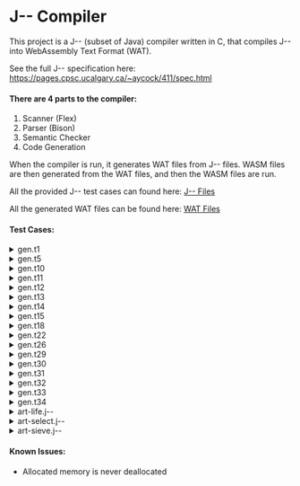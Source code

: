 # J-- Compiler

This project is a J-- (subset of Java) compiler written in C, that compiles J-- into WebAssembly Text Format (WAT).

See the full J-- specification here: https://pages.cpsc.ucalgary.ca/~aycock/411/spec.html

#### There are 4 parts to the compiler:
1. Scanner (Flex)
2. Parser (Bison)
3. Semantic Checker
4. Code Generation

When the compiler is run, it generates WAT files from J-- files. WASM files are then generated from the WAT files, and then the WASM files are run.

All the provided J-- test cases can found here: [J-- Files](https://github.com/NataliaPavlovic/CPSC411_Compiler/tree/master/J--%20Test%20Files)

All the generated WAT files can be found here: [WAT Files](https://github.com/NataliaPavlovic/CPSC411_Compiler/tree/master/Generated%20Files/WAT%20Files)

#### Test Cases:
<details><summary>gen.t1</summary>
<p>

This test case makes use of the `prints` run-time function, and outputs a string.

Provided J-- File: [gen.t1](https://github.com/NataliaPavlovic/CPSC411_Compiler/blob/master/J--%20Test%20Files/gen.t1)

Generated WAT File: [gen_t1.wat](https://github.com/NataliaPavlovic/CPSC411_Compiler/blob/master/Generated%20Files/WAT%20Files/gen_t1.wat)

##### gen_t1.wasm output:
```
Hello, world!
```
</p>
</details>

<details><summary>gen.t5</summary>
<p>
	
This test case assigns a value of 42 to 3 variables using `i = j = k = 42`. It then uses the `printi` and `printc` run-time functions to print these variables and a new line character (ASCII new line is 10 Dec).

Provided J-- File: [gen.t5](https://github.com/NataliaPavlovic/CPSC411_Compiler/blob/master/J--%20Test%20Files/gen.t5)

Generated WAT File: [gen_t5.wat](https://github.com/NataliaPavlovic/CPSC411_Compiler/blob/master/Generated%20Files/WAT%20Files/gen_t5.wat)

##### gen_t5.wasm output:
```
42
42
42
```
</p>
</details>

<details><summary>gen.t10</summary>
<p>

This test case uses the `prints` and `printi` run-time functions to output formatted versions of the first 46 Fibonacci numbers. The Fibonacci numbers are calculated recursively. 

The test case was stopped before it could fully complete because it takes a very long time to calculate the larger numbers.

Provided J-- File: [gen.t10](https://github.com/NataliaPavlovic/CPSC411_Compiler/blob/master/J--%20Test%20Files/gen.t10)

Generated WAT File: [gen_t10.wat](https://github.com/NataliaPavlovic/CPSC411_Compiler/blob/master/Generated%20Files/WAT%20Files/gen_t10.wat)

##### gen_t10.wasm output:
```
fib(0) = 0
fib(1) = 1
fib(2) = 1
fib(3) = 2
fib(4) = 3
fib(5) = 5
fib(6) = 8
fib(7) = 13
fib(8) = 21
fib(9) = 34
fib(10) = 55
fib(11) = 89
fib(12) = 144
fib(13) = 233
fib(14) = 377
fib(15) = 610
fib(16) = 987
fib(17) = 1597
fib(18) = 2584
fib(19) = 4181
fib(20) = 6765
fib(21) = 10946
fib(22) = 17711
fib(23) = 28657
fib(24) = 46368
fib(25) = 75025
fib(26) = 121393
fib(27) = 196418
fib(28) = 317811
fib(29) = 514229
fib(30) = 832040
fib(31) = 1346269
fib(32) = 2178309
fib(33) = 3524578
fib(34) = 5702887
^C
```
</p>
</details>

<details><summary>gen.t11</summary>
<p>

This test case outputs an both a local and a global uninitialized integer and boolean using the `printi` and `printb` run-time functions.

Provided J-- File: [gen.t11](https://github.com/NataliaPavlovic/CPSC411_Compiler/blob/master/J--%20Test%20Files/gen.t11)

Generated WAT File: [gen_t11.wat](https://github.com/NataliaPavlovic/CPSC411_Compiler/blob/master/Generated%20Files/WAT%20Files/gen_t11.wat)

##### gen_t11.wasm output:
```
global int default value: 0
global boolean default value: false

(it's ok if the following aren't 0/false)
	local int default value: 0
	local boolean default value: false

(it's ok if the following aren't 0/false)
	local int default value: 0
	local boolean default value: false
```
</p>
</details>

<details><summary>gen.t12</summary>
<p>

This test case uses the `prints` and `printi` run-time functions to output formatted versions of the first 46 Fibonacci numbers. The Fibonacci numbers are calculated in a loop.

Provided J-- File: [gen.t12](https://github.com/NataliaPavlovic/CPSC411_Compiler/blob/master/J--%20Test%20Files/gen.t12)

Generated WAT File: [gen_t12.wat](https://github.com/NataliaPavlovic/CPSC411_Compiler/blob/master/Generated%20Files/WAT%20Files/gen_t12.wat)

##### gen_t12.wasm output:
```
fib(0) = 0
fib(1) = 1
fib(2) = 1
fib(3) = 2
fib(4) = 3
fib(5) = 5
fib(6) = 8
fib(7) = 13
fib(8) = 21
fib(9) = 34
fib(10) = 55
fib(11) = 89
fib(12) = 144
fib(13) = 233
fib(14) = 377
fib(15) = 610
fib(16) = 987
fib(17) = 1597
fib(18) = 2584
fib(19) = 4181
fib(20) = 6765
fib(21) = 10946
fib(22) = 17711
fib(23) = 28657
fib(24) = 46368
fib(25) = 75025
fib(26) = 121393
fib(27) = 196418
fib(28) = 317811
fib(29) = 514229
fib(30) = 832040
fib(31) = 1346269
fib(32) = 2178309
fib(33) = 3524578
fib(34) = 5702887
fib(35) = 9227465
fib(36) = 14930352
fib(37) = 24157817
fib(38) = 39088169
fib(39) = 63245986
fib(40) = 102334155
fib(41) = 165580141
fib(42) = 267914296
fib(43) = 433494437
fib(44) = 701408733
fib(45) = 1134903170
fib(46) = 1836311903
```
</p>
</details>

<details><summary>gen.t13</summary>
<p>

This test case uses the `getchar` run-time function to read in a character entered by the user. The function that makes the call to read a character is called recursively, and characters will continue to be read until a new line character is read. After that, the characters are printed using the `printc` run-time function, and will be printed in reverse order from how they were entered due.

Provided J-- File: [gen.t13](https://github.com/NataliaPavlovic/CPSC411_Compiler/blob/master/J--%20Test%20Files/gen.t13)

Generated WAT File: [gen_t13.wat](https://github.com/NataliaPavlovic/CPSC411_Compiler/blob/master/Generated%20Files/WAT%20Files/gen_t13.wat)

##### gen_t13.wasm output:
```
123456789ABC
CBA987654321
```
</p>
</details>

<details><summary>gen.t14</summary>
<p>

This test case uses the `printi` run-time function to output the minimum value of a 32-bit signed integer.

Provided J-- File: [gen.t14](https://github.com/NataliaPavlovic/CPSC411_Compiler/blob/master/J--%20Test%20Files/gen.t14)

Generated WAT File: [gen_t14.wat](https://github.com/NataliaPavlovic/CPSC411_Compiler/blob/master/Generated%20Files/WAT%20Files/gen_t14.wat)

##### gen_t14.wasm output:
```
minint is -2147483648
```
</p>
</details>

<details><summary>gen.t15</summary>
<p>

This test case uses the `printi` run-time function to print the value of four negative numbers. Some of the numbers have multiple negative signs in front of them, which is just interpreted as a negative number in J--.

Provided J-- File: [gen.t15](https://github.com/NataliaPavlovic/CPSC411_Compiler/blob/master/J--%20Test%20Files/gen.t15)

Generated WAT File: [gen_t15.wat](https://github.com/NataliaPavlovic/CPSC411_Compiler/blob/master/Generated%20Files/WAT%20Files/gen_t15.wat)

##### gen_t15.wasm output:
```
-123
-2147483648
-2147483648
-2147483648
```
</p>
</details>

<details><summary>gen.t18</summary>
<p>

This test case implements a recursive-descent calculator that includes a simple scanner and parser. When the code is running, the scanner detects the type of character that was entered and the parser matches various simple expressions, evaluates them and prints their result.

Provided J-- File: [gen.t18](https://github.com/NataliaPavlovic/CPSC411_Compiler/blob/master/J--%20Test%20Files/gen.t18)

Generated WAT File: [gen_t18.wat](https://github.com/NataliaPavlovic/CPSC411_Compiler/blob/master/Generated%20Files/WAT%20Files/gen_t18.wat)

##### gen_t18.wasm output:
```
1+2
 = 3
12345*-98
 = -1209810
1111/4
 = 277
-3--5
 = 2

Error: expected factor.
```
</p>
</details>

<details><summary>gen.t22</summary>
<p>

This test case uses the `prints` run-time function to output strings that includes escape characters and a NUL character.

Provided J-- File: [gen.t22](https://github.com/NataliaPavlovic/CPSC411_Compiler/blob/master/J--%20Test%20Files/gen.t22)

Generated WAT File: [gen_t22.wat](https://github.com/NataliaPavlovic/CPSC411_Compiler/blob/master/Generated%20Files/WAT%20Files/gen_t22.wat)

##### gen_t22.wasm output:
```
asdf	

"'\ asdf
```
</p>
</details>

<details><summary>gen.t26</summary>
<p>

This test case uses the `prints` run-time function to output three base 10 numbers in base 2, base 8 and base 10.

Provided J-- File: [gen.t26](https://github.com/NataliaPavlovic/CPSC411_Compiler/blob/master/J--%20Test%20Files/gen.t26)

Generated WAT File: [gen_t26.wat](https://github.com/NataliaPavlovic/CPSC411_Compiler/blob/master/Generated%20Files/WAT%20Files/gen_t26.wat)

##### gen_t26.wasm output:
```
0 = 
	0 (base 2)
	0 (base 8)
	0 (base 10)
17 = 
	010001 (base 2)
	021 (base 8)
	017 (base 10)
42 = 
	0101010 (base 2)
	052 (base 8)
	042 (base 10)
```
</p>
</details>

<details><summary>gen.t29</summary>
<p>

This test case evaluates boolean expressions and prints out which portion of the expression was evaluated. For example, if the boolean expression is `(A() && B()) || C()` and `A()` is false, then `B()` does not need to be evaluated because that portion of the expression is already known to be false. In this case, only `A()` and `C()` will need to be evaluated.

Provided J-- File: [gen.t29](https://github.com/NataliaPavlovic/CPSC411_Compiler/blob/master/J--%20Test%20Files/gen.t29)

Generated WAT File: [gen_t29.wat](https://github.com/NataliaPavlovic/CPSC411_Compiler/blob/master/Generated%20Files/WAT%20Files/gen_t29.wat)

##### gen_t29.wasm output:
```
if ((A && B) || C) {...} else {...}, with A=false B=false C=false
evaluated A
evaluated C
else-part executed

if ((A && B) || C) {...} else {...}, with A=false B=false C=true
evaluated A
evaluated C
if-part executed

if ((A && B) || C) {...} else {...}, with A=false B=true C=false
evaluated A
evaluated C
else-part executed

if ((A && B) || C) {...} else {...}, with A=false B=true C=true
evaluated A
evaluated C
if-part executed

if ((A && B) || C) {...} else {...}, with A=true B=false C=false
evaluated A
evaluated B
evaluated C
else-part executed

if ((A && B) || C) {...} else {...}, with A=true B=false C=true
evaluated A
evaluated B
evaluated C
if-part executed

if ((A && B) || C) {...} else {...}, with A=true B=true C=false
evaluated A
evaluated B
if-part executed

if ((A && B) || C) {...} else {...}, with A=true B=true C=true
evaluated A
evaluated B
if-part executed

x = (A && !B) || C, with A=false B=false C=false
evaluated A
evaluated C
x=false

x = (A && !B) || C, with A=false B=false C=true
evaluated A
evaluated C
x=true

x = (A && !B) || C, with A=false B=true C=false
evaluated A
evaluated C
x=false

x = (A && !B) || C, with A=false B=true C=true
evaluated A
evaluated C
x=true

x = (A && !B) || C, with A=true B=false C=false
evaluated A
evaluated B
x=true

x = (A && !B) || C, with A=true B=false C=true
evaluated A
evaluated B
x=true

x = (A && !B) || C, with A=true B=true C=false
evaluated A
evaluated B
evaluated C
x=false

x = (A && !B) || C, with A=true B=true C=true
evaluated A
evaluated B
evaluated C
x=true
```
</p>
</details>

<details><summary>gen.t30</summary>
<p>

This test case does not output anything, and it has no return statement outside the if statement even though the function is supposed to return an integer. 

I assumed that all the test cases were supposed to work, so I added a return -1 to the end of the function and generated the code this way. This test case may have a mistake in it (missing return statement), or maybe an exception was supposed to be raised and code generation was not even supposed to happen because the code is incorrect.

Provided J-- File: [gen.t30](https://github.com/NataliaPavlovic/CPSC411_Compiler/blob/master/J--%20Test%20Files/gen.t30)

Generated WAT File: [gen_t30.wat](https://github.com/NataliaPavlovic/CPSC411_Compiler/blob/master/Generated%20Files/WAT%20Files/gen_t30.wat)

</p>
</details>

<details><summary>gen.t31</summary>
<p>

This test case tries to use the `printi` run-time function to output the result of division by zero. The error is detected and output.

Provided J-- File: [gen.t31](https://github.com/NataliaPavlovic/CPSC411_Compiler/blob/master/J--%20Test%20Files/gen.t31)

Generated WAT File: [gen_t31.wat](https://github.com/NataliaPavlovic/CPSC411_Compiler/blob/master/Generated%20Files/WAT%20Files/gen_t31.wat)

##### gen_t31.wasm output:
```
error initialiazing module: integer divide by zero
```
</p>
</details>

<details><summary>gen.t32</summary>
<p>

This test case uses two nested loops to output numbers between 0 to 5 in the outer loop and 100 to 105 in the inner loop.

Provided J-- File: [gen.t32](https://github.com/NataliaPavlovic/CPSC411_Compiler/blob/master/J--%20Test%20Files/gen.t32)

Generated WAT File: [gen_t32.wat](https://github.com/NataliaPavlovic/CPSC411_Compiler/blob/master/Generated%20Files/WAT%20Files/gen_t32.wat)

##### gen_t32.wasm output:
```
0
100
101
102
103
104
105
1
100
101
102
103
104
105
2
100
101
102
103
104
105
3
100
101
102
103
104
105
4
100
101
102
103
104
105
5
100
101
102
103
104
105
```
</p>
</details>

<details><summary>gen.t33</summary>
<p>

This test case uses the `getchar` run-time function to read in characters and the `printc` run-time function to output the entered characters until a character that is not recognized is entered.

Provided J-- File: [gen.t33](https://github.com/NataliaPavlovic/CPSC411_Compiler/blob/master/J--%20Test%20Files/gen.t33)

Generated WAT File: [gen_t33.wat](https://github.com/NataliaPavlovic/CPSC411_Compiler/blob/master/Generated%20Files/WAT%20Files/gen_t33.wat)

##### gen_t33.wasm output:
```
Test String
Test String
12345
12345
A
A
()_OP:
()_OP:
```
</p>
</details>

<details><summary>gen.t34</summary>
<p>

This test case uses the `printi` run-time function to output a number generated through a series of function calls. Some of the function calls are made in the arguments of other function calls.

Provided J-- File: [gen.t34](https://github.com/NataliaPavlovic/CPSC411_Compiler/blob/master/J--%20Test%20Files/gen.t34)

Generated WAT File: [gen_t34.wat](https://github.com/NataliaPavlovic/CPSC411_Compiler/blob/master/Generated%20Files/WAT%20Files/gen_t34.wat)

##### gen_t34.wasm output:
```
2903040
```
</p>
</details>

<details><summary>art-life.j--</summary>
<p>

Add Description.

Provided J-- File: [art-life.j--](https://github.com/NataliaPavlovic/CPSC411_Compiler/blob/master/J--%20Test%20Files/art-life.j--)

Generated WAT File: [art-life_j.wat](https://github.com/NataliaPavlovic/CPSC411_Compiler/blob/master/Generated%20Files/WAT%20Files/art-life_j.wat)

##### art-life_j.wasm output:
```
Generation 1:
0 1 1 1 0 1 0 0 0 0 
0 0 0 0 0 0 1 0 0 0 
0 0 0 1 1 0 1 0 0 0 
0 1 0 1 0 0 1 0 0 0 
0 1 1 0 0 0 0 1 0 0 
0 0 0 0 1 0 0 1 0 0 
0 1 1 0 0 0 0 0 1 0 
0 1 0 0 1 0 0 0 0 0 
0 1 1 0 0 0 0 1 0 0 
0 1 1 0 1 0 0 0 1 0 
Generation 2:
0 0 1 0 0 0 0 0 0 0 
0 0 0 0 0 0 1 0 0 0 
0 0 1 1 1 0 1 1 0 0 
0 1 0 1 1 1 1 1 0 0 
0 1 1 1 0 0 1 1 0 0 
0 0 0 1 0 0 0 1 1 0 
0 1 1 1 0 0 0 0 0 0 
1 0 0 1 0 0 0 0 0 0 
1 0 0 0 0 0 0 0 0 0 
0 1 1 1 0 0 0 0 0 0 
Generation 3:
0 0 0 0 0 0 0 0 0 0 
0 0 1 0 0 1 1 1 0 0 
0 0 1 0 0 0 0 0 0 0 
0 1 0 0 0 0 0 0 1 0 
0 1 0 0 0 0 0 0 0 0 
0 0 0 0 1 0 1 1 1 0 
0 1 0 1 1 0 0 0 0 0 
1 0 0 1 0 0 0 0 0 0 
1 0 0 1 0 0 0 0 0 0 
0 1 1 0 0 0 0 0 0 0 
Generation 4:
0 0 0 0 0 0 1 0 0 0 
0 0 0 0 0 0 1 0 0 0 
0 1 1 0 0 0 1 1 0 0 
0 1 1 0 0 0 0 0 0 0 
0 0 0 0 0 0 0 0 1 0 
0 0 1 1 1 1 0 1 0 0 
0 0 1 1 1 1 0 1 0 0 
1 1 0 1 0 0 0 0 0 0 
1 0 0 1 0 0 0 0 0 0 
0 1 1 0 0 0 0 0 0 0 
Generation 5:
0 0 0 0 0 0 0 0 0 0 
0 0 0 0 0 1 1 0 0 0 
0 1 1 0 0 0 1 1 0 0 
0 1 1 0 0 0 0 1 0 0 
0 1 0 0 1 0 0 0 0 0 
0 0 1 0 0 1 0 1 1 0 
0 0 0 0 0 1 0 0 0 0 
1 1 0 0 0 0 0 0 0 0 
1 0 0 1 0 0 0 0 0 0 
0 1 1 0 0 0 0 0 0 0 
Generation 6:
0 0 0 0 0 0 0 0 0 0 
0 0 0 0 0 1 1 1 0 0 
0 1 1 0 0 1 0 1 0 0 
1 0 0 1 0 0 1 1 0 0 
0 1 0 1 0 0 1 1 1 0 
0 0 0 0 1 1 1 0 0 0 
0 1 0 0 0 0 1 0 0 0 
1 1 0 0 0 0 0 0 0 0 
1 0 0 0 0 0 0 0 0 0 
0 1 1 0 0 0 0 0 0 0 
Generation 7:
0 0 0 0 0 0 1 0 0 0 
0 0 0 0 0 1 0 1 0 0 
0 1 1 0 1 1 0 0 1 0 
1 0 0 1 1 1 0 0 0 0 
0 0 1 1 0 0 0 0 1 0 
0 0 1 0 1 0 0 0 0 0 
1 1 0 0 0 0 1 0 0 0 
1 1 0 0 0 0 0 0 0 0 
1 0 1 0 0 0 0 0 0 0 
0 1 0 0 0 0 0 0 0 0 
Generation 8:
0 0 0 0 0 0 1 0 0 0 
0 0 0 0 1 1 0 1 0 0 
0 1 1 0 0 0 0 0 0 0 
0 0 0 0 0 1 0 0 0 0 
0 1 1 0 0 1 0 0 0 0 
0 0 1 0 0 0 0 0 0 0 
1 0 1 0 0 0 0 0 0 0 
0 0 1 0 0 0 0 0 0 0 
1 0 1 0 0 0 0 0 0 0 
0 1 0 0 0 0 0 0 0 0 
Generation 9:
0 0 0 0 0 1 1 0 0 0 
0 0 0 0 0 1 1 0 0 0 
0 0 0 0 1 1 1 0 0 0 
0 0 0 0 0 0 0 0 0 0 
0 1 1 0 0 0 0 0 0 0 
0 0 1 1 0 0 0 0 0 0 
0 0 1 1 0 0 0 0 0 0 
0 0 1 1 0 0 0 0 0 0 
0 0 1 0 0 0 0 0 0 0 
0 1 0 0 0 0 0 0 0 0 
Generation 10:
0 0 0 0 0 1 1 0 0 0 
0 0 0 0 0 0 0 1 0 0 
0 0 0 0 1 0 1 0 0 0 
0 0 0 0 0 1 0 0 0 0 
0 1 1 1 0 0 0 0 0 0 
0 0 0 0 0 0 0 0 0 0 
0 1 0 0 1 0 0 0 0 0 
0 1 0 0 0 0 0 0 0 0 
0 1 1 1 0 0 0 0 0 0 
0 0 0 0 0 0 0 0 0 0
```
</p>
</details>

<details><summary>art-select.j--</summary>
<p>

Add Description.

Provided J-- File: [art-select.j--](https://github.com/NataliaPavlovic/CPSC411_Compiler/blob/master/J--%20Test%20Files/art-select.j--)

Generated WAT File: [art-select_j.wat](https://github.com/NataliaPavlovic/CPSC411_Compiler/blob/master/Generated%20Files/WAT%20Files/art-select_j.wat)

##### art-select_j.wasm output:
```
30 23 4 9 86 63 48 61 98 39 8 73 18 35 0 
0 23 4 9 86 63 48 61 98 39 8 73 18 35 30 
0 4 23 9 86 63 48 61 98 39 8 73 18 35 30 
0 4 8 9 86 63 48 61 98 39 23 73 18 35 30 
0 4 8 9 86 63 48 61 98 39 23 73 18 35 30 
0 4 8 9 18 63 48 61 98 39 23 73 86 35 30 
0 4 8 9 18 23 48 61 98 39 63 73 86 35 30 
0 4 8 9 18 23 30 61 98 39 63 73 86 35 48 
0 4 8 9 18 23 30 35 98 39 63 73 86 61 48 
0 4 8 9 18 23 30 35 39 98 63 73 86 61 48 
0 4 8 9 18 23 30 35 39 48 63 73 86 61 98 
0 4 8 9 18 23 30 35 39 48 61 73 86 63 98 
0 4 8 9 18 23 30 35 39 48 61 63 86 73 98 
0 4 8 9 18 23 30 35 39 48 61 63 73 86 98 
0 4 8 9 18 23 30 35 39 48 61 63 73 86 98
```
</p>
</details>

<details><summary>art-sieve.j--</summary>
<p>
	
This test case calculates and outputs the all the prime numbers less than or equal to 100, as well as the number of prime numbers less than or equal to 100.

Provided J-- File: [art-sieve.j--](https://github.com/NataliaPavlovic/CPSC411_Compiler/blob/master/J--%20Test%20Files/art-sieve.j--)

Generated WAT File: [art-sieve_j.wat](https://github.com/NataliaPavlovic/CPSC411_Compiler/blob/master/Generated%20Files/WAT%20Files/art-sieve_j.wat)

##### art-sieve_j.wasm output:
```
2
3
5
7
11
13
17
19
23
29
31
37
41
43
47
53
59
61
67
71
73
79
83
89
97
25 prime numbers <= 100
```
</p>
</details>

#### Known Issues:
* Allocated memory is never deallocated
